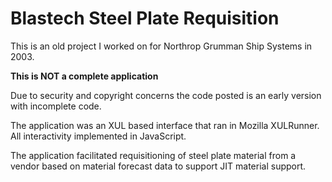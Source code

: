 Blastech Steel Plate Requisition
========

This is an old project I worked on for Northrop Grumman Ship Systems in 2003.

**This is NOT a complete application**

Due to security and copyright concerns the code posted is an early version with incomplete code.

The application was an XUL based interface that ran in Mozilla XULRunner. All interactivity implemented in JavaScript.

The application facilitated requisitioning of steel plate material from a vendor based on material forecast data to support JIT material support.
